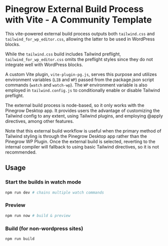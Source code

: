 # Pinegrow External Build Process with Vite - A Community Template

This vite-powered external build process outputs both `tailwind.css` and `tailwind_for_wp_editor.css`, allowing the latter to be used in WordPress blocks.

While the `tailwind.css` build includes Tailwind preflight, `tailwind_for_wp_editor.css` omits the preflight styles since they do not integrate well with WordPress blocks.

A custom Vite plugin, `vite-plugin-pg.js`, serves this purpose and utilizes environment variables (`LIB` and `WP`) passed from the package.json script commands (`watch` and `watch-wp`). The `WP` environment variable is also employed in `tailwind.config.js` to conditionally enable or disable Tailwind preflight.

The external build process is node-based, so it only works with the Pinegrow Desktop app. It provides users the advantage of customizing the Tailwind config to any extent, using Tailwind plugins, and employing @apply directives, among other features.

Note that this external build workflow is useful when the primary method of Tailwind styling is through the Pinegrow Desktop app rather than the Pinegrow WP Plugin. Once the external build is selected, reverting to the internal compiler will fallback to using basic Tailwind directives, so it is not recommended.

## Usage

### Start the builds in watch mode

```bash
npm run dev # chains multiple watch commands
```

### Preview

```bash
npm run now # build & preview
```

### Build (for non-wordpress sites)

```bash
npm run build
```
